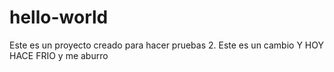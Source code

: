# hello-world
Este es un proyecto creado para hacer pruebas
2. Este es un  cambio Y HOY HACE FRIO y me aburro
